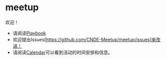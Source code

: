 # meetup

欢迎！

* 请阅读[Playbook](https://github.com/CNDE-Meetup/meetup/blob/master/Playbook.md)
* 欢迎提出Issues[https://github.com/CNDE-Meetup/meetup/issues]来改进！
* 请阅读[Calendar](https://calendar.google.com/calendar/u/2?cid=ZGNiY2VtYWlsQGdtYWlsLmNvbQ)可以看到活动的时间安排和信息。
